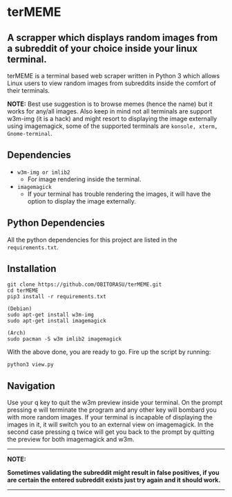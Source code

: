 # terMEME
## A scrapper which displays random images from a subreddit of your choice inside your linux terminal.

terMEME is a terminal based web scraper written in Python 3 which allows Linux users to view random images from subreddits inside the comfort of their terminals.

**NOTE:**  Best use suggestion is to browse memes (hence the name) but it works for any/all images. Also keep in mind not all terminals are support w3m-img (it is a hack) and might resort to displaying the image externally using imagemagick, some of the supported terminals are ```konsole, xterm, Gnome-terminal```.

## Dependencies 

- `w3m-img or imlib2`
    - For image rendering inside the terminal.
- `imagemagick`
    - If your terminal has trouble rendering the images, it will have the option to display the image externally.

## Python Dependencies 

All the python dependencies for this project are listed in the ```requirements.txt```.

## Installation 
```
git clone https://github.com/OBITORASU/terMEME.git
cd terMEME
pip3 install -r requirements.txt

(Debian)
sudo apt-get install w3m-img
sudo apt-get install imagemagick

(Arch)
sudo pacman -S w3m imlib2 imagemagick
```
With the above done, you are ready to go. Fire up the script by running:
```
python3 view.py
```
## Navigation
Use your q key to quit the w3m preview inside your terminal. On the prompt pressing e will terminate the program and any other key will bombard you with more random images. If your terminal is incapable of displaying the images in it, it will switch you to an external view on imagemagick. In the second case pressing q twice will get you back to the prompt by quitting the preview for both imagemagick and w3m.

---
**NOTE:**

**Sometimes validating the subreddit might result in false positives, if you are certain the entered subreddit exists just try again and it should work.**

---
